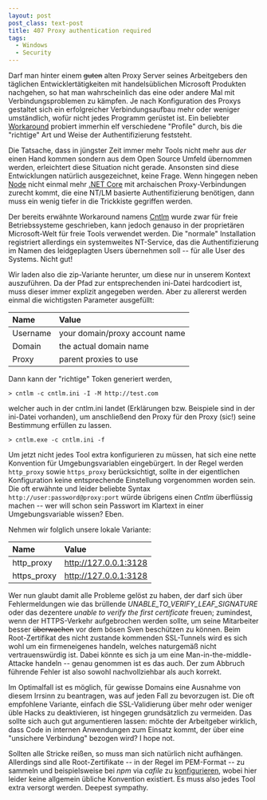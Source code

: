 ```yaml
---
layout: post
post_class: text-post
title: 407 Proxy authentication required
tags:
  - Windows
  - Security
---
```


Darf man hinter einem ~~guten~~ alten Proxy Server seines Arbeitgebers den täglichen Entwicklertätigkeiten mit handelsüblichen Microsoft Produkten nachgehen, so hat man wahrscheinlich das eine oder andere Mal mit Verbindungsproblemen zu kämpfen. Je nach Konfiguration des Proxys gestaltet sich ein erfolgreicher Verbindungsaufbau mehr oder weniger umständlich, wofür nicht jedes Programm gerüstet ist. Ein beliebter [Workaround][0] probiert immerhin elf verschiedene "Profile" durch, bis die "richtige" Art und Weise der Authentifizierung feststeht.

Die Tatsache, dass in jüngster Zeit immer mehr Tools nicht mehr aus *der* einen Hand kommen sondern aus dem Open Source Umfeld übernommen werden, erleichtert diese Situation nicht gerade. Ansonsten sind diese Entwicklungen natürlich ausgezeichnet, keine Frage. Wenn hingegen neben [Node][1] nicht einmal mehr [.NET Core][2] mit archaischen Proxy-Verbindungen zurecht kommt, die eine NT/LM basierte Authentifizierung benötigen, dann muss ein wenig tiefer in die Trickkiste gegriffen werden.

Der bereits erwähnte Workaround namens [Cntlm][0] wurde zwar für freie Betriebssysteme geschrieben, kann jedoch genauso in der proprietären Microsoft-Welt für freie Tools verwendet werden. Die "normale" Installation registriert allerdings ein systemweites NT-Service, das die Authentifizierung im Namen des leidgeplagten Users übernehmen soll -- für alle User des Systems. Nicht gut!

Wir laden also die zip-Variante herunter, um diese nur in unserem Kontext auszuführen. Da der Pfad zur entsprechenden ini-Datei hardcodiert ist, muss dieser immer explizit angegeben werden. Aber zu allererst werden einmal die wichtigsten Parameter ausgefüllt:

| Name     | Value                          |
|:---------|:-------------------------------|
| Username | your domain/proxy account name |
| Domain   | the actual domain name         |
| Proxy    | parent proxies to use          |

Dann kann der "richtige" Token generiert werden,

```
> cntlm -c cntlm.ini -I -M http://test.com
```

welcher auch in der cntlm.ini landet (Erklärungen bzw. Beispiele sind in der ini-Datei vorhanden), um anschließend den Proxy für den Proxy (sic!) seine Bestimmung erfüllen zu lassen.

```
> cntlm.exe -c cntlm.ini -f
```

Um jetzt nicht jedes Tool extra konfigurieren zu müssen, hat sich eine nette Konvention für Umgebungsvariablen eingebürgert. In der Regel werden `http_proxy` sowie `https_proxy` berücksichtigt, sollte in der eigentlichen Konfiguration keine entsprechende Einstellung vorgenommen worden sein. Die oft erwähnte und leider beliebte Syntax `http://user:password@proxy:port` würde übrigens einen *Cntlm* überflüssig machen -- wer will schon sein Passwort im Klartext in einer Umgebungsvariable wissen? Eben.

Nehmen wir folglich unsere lokale Variante:

| Name        | Value                 |
|:------------|:----------------------|
| http_proxy  | http://127.0.0.1:3128 |
| https_proxy | http://127.0.0.1:3128 |

Wer nun glaubt damit alle Probleme gelöst zu haben, der darf sich über Fehlermeldungen wie das brüllende *UNABLE_TO_VERIFY_LEAF_SIGNATURE* oder das dezentere *unable to verify the first certificate* freuen; zumindest, wenn der HTTPS-Verkehr aufgebrochen werden sollte, um seine Mitarbeiter besser ~~überwachen~~ vor dem bösen Sven beschützen zu können. Beim Root-Zertifikat des nicht zustande kommenden SSL-Tunnels wird es sich wohl um ein firmeneigenes handeln, welches naturgemäß nicht vertrauenswürdig ist. Dabei könnte es sich ja um eine Man-in-the-middle-Attacke handeln -- genau genommen ist es das auch. Der zum Abbruch führende Fehler ist also sowohl nachvollziehbar als auch korrekt.

Im Optimalfall ist es möglich, für gewisse Domains eine Ausnahme von diesem Irrsinn zu beantragen, was auf jeden Fall zu bevorzugen ist. Die oft empfohlene Variante, einfach die SSL-Validierung über mehr oder weniger üble Hacks zu deaktivieren, ist hingegen grundsätzlich zu vermeiden. Das sollte sich auch gut argumentieren lassen: möchte der Arbeitgeber wirklich, dass Code in internen Anwendungen zum Einsatz kommt, der über eine "unsichere Verbindung" bezogen wird? I hope not.

Sollten alle Stricke reißen, so muss man sich natürlich nicht aufhängen. Allerdings sind alle Root-Zertifikate -- in der Regel im PEM-Format -- zu sammeln und beispielsweise bei *npm* via *cafile* zu [konfigurieren][3], wobei hier leider keine allgemein übliche Konvention existiert. Es muss also jedes Tool extra versorgt werden. Deepest sympathy.


[0]: https://cntlm.sourceforge.net/
[1]: https://github.com/npm/npm/issues/2866
[2]: https://github.com/dotnet/cli/issues/3065
[3]: https://docs.npmjs.com/misc/config
